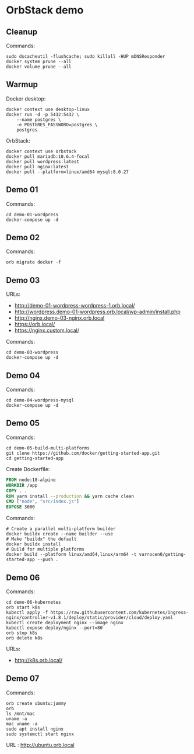 # OrbStack demo

## Cleanup

Commands:

```
sudo dscacheutil -flushcache; sudo killall -HUP mDNSResponder
docker system prune --all
docker volume prune --all
```

## Warmup

Docker desktop:

```
docker context use desktop-linux
docker run -d -p 5432:5432 \
	--name postgres \
	-e POSTGRES_PASSWORD=postgres \
	postgres
```

OrbStack:

```
docker context use orbstack
docker pull mariadb:10.6.4-focal
docker pull wordpress:latest
docker pull nginx:latest
docker pull --platform=linux/amd64 mysql:8.0.27
```

## Demo 01

Commands:

```
cd demo-01-wordpress
docker-compose up -d
```

## Demo 02

Commands:

```
orb migrate docker -f
```

## Demo 03

URLs:
* http://demo-01-wordpress-wordpress-1.orb.local/
* http://wordpress.demo-01-wordpress.orb.local/wp-admin/install.php
* http://nginx.demo-03-nginx.orb.local
* https://orb.local/
* https://nginx.custom.local/

Commands:

```
cd demo-03-wordpress
docker-compose up -d
```

## Demo 04

Commands:

```
cd demo-04-wordpress-mysql
docker-compose up -d
```

## Demo 05

Commands:

```
cd demo-05-build-multi-platforms
git clone https://github.com/docker/getting-started-app.git
cd getting-started-app
```

Create Dockerfile:

```Dockerfile
FROM node:18-alpine
WORKDIR /app
COPY . .
RUN yarn install --production && yarn cache clean
CMD ["node", "src/index.js"]
EXPOSE 3000
```

Commands:

```
# Create a parallel multi-platform builder
docker buildx create --name builder --use
# Make "buildx" the default
docker buildx install
# Build for multiple platforms
docker build --platform linux/amd64,linux/arm64 -t varrocen0/getting-started-app --push .
```

## Demo 06

Commands:

```
cd demo-06-kubernetes
orb start k8s
kubectl apply -f https://raw.githubusercontent.com/kubernetes/ingress-nginx/controller-v1.8.1/deploy/static/provider/cloud/deploy.yaml
kubectl create deployment nginx --image nginx
kubectl expose deploy/nginx --port=80
orb stop k8s
orb delete k8s
```

URLs:
* http://k8s.orb.local/

## Demo 07

Commands:

```
orb create ubuntu:jammy
orb
ls /mnt/mac
uname -a
mac uname -a
sudo apt install nginx
sudo systemctl start nginx
```

URL : http://ubuntu.orb.local
